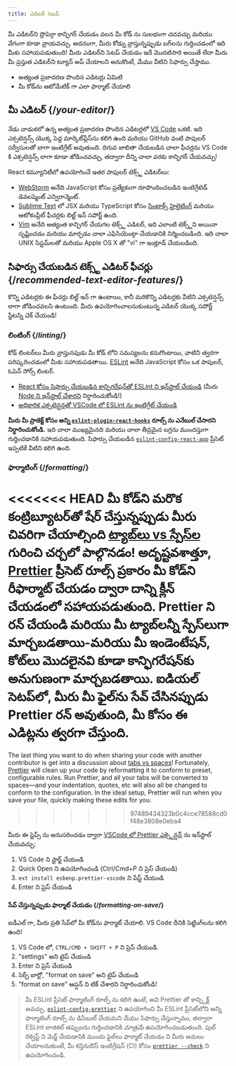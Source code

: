 ```yaml
---
title: ఎడిటర్ సెటప్
---
```


<Intro>

మీ ఎడిటర్‌ని ప్రొపెర్గా కాన్ఫిగర్ చేయడం వలన మీ కోడ్ ను సులభంగా చదవచ్చు మరియు వేగంగా కూడా వ్రాయవచ్చు. అదనంగా, మీరు కోడ్ను వ్రాస్తున్నప్పుడు బగ్‌లను గుర్తించడంలో ఇది మీకు సహాయపడుతుంది! మీరు ఎడిటర్‌ని సెటప్ చేయడం ఇదే మొదటిసారి అయితే లేదా మీరు మీ ప్రస్తుత ఎడిటర్‌ని ట్యూన్ అప్ చేయాలని అనుకొంటే, మేము వీటిని సిఫార్సు చేస్తాము.

</Intro>

<YouWillLearn>

* అత్యంత ప్రజాదరణ పొందిన ఎడిటర్లు ఏమిటి
* మీ కోడ్‌ను ఆటోమేటిక్ గా ఎలా ఫార్మాట్ చేయాలి

</YouWillLearn>

## మీ ఎడిటర్ {/*your-editor*/}

నేడు వాడుకలో ఉన్న అత్యంత ప్రజాదరణ పొందిన ఎడిటర్లలో [VS Code](https://code.visualstudio.com/) ఒకటి. ఇది ఎక్సటెన్షన్స్ యొక్క పెద్ద మార్కెట్‌ప్లేస్‌ను కలిగి ఉంది మరియు GitHub వంటి పాపులర్ సర్వీసులతో బాగా ఇంటిగ్రేట్ అవుతుంది. దిగువ జాబితా చేయబడిన చాలా ఫీచర్లను VS Code కి ఎక్సటెన్షన్స్ లాగా కూడా జోడించవచ్చు, తద్వారా దీన్ని చాలా వరకు కాన్ఫిగర్ చేయవచ్చు!

React కమ్యూనిటీలో ఉపయోగించే ఇతర పాపులర్ టెక్స్ట్ ఎడిటర్‌లు:

* [WebStorm](https://www.jetbrains.com/webstorm/) అనేది JavaScript కోసం ప్రత్యేకంగా రూపొందించబడిన ఇంటిగ్రేటెడ్ డెవలప్మెంట్ ఎన్విరాన్మెంట్.
* [Sublime Text](https://www.sublimetext.com/) ‌లో JSX మరియు TypeScript కోసం [సింటాక్స్ హైలైటింగ్](https://stackoverflow.com/a/70960574/458193) మరియు ఆటోకంప్లీట్ ఫీచర్లకు బిల్ట్ ఇన్ సపోర్ట్ ఉంది.
* [Vim](https://www.vim.org/) అనేది అత్యంత కాన్ఫిగర్ చేయగల టెక్స్ట్ ఎడిటర్, ఇది ఎలాంటి టెక్స్ట్‌ని అయినా సృష్టించడం మరియు మార్చడం చాలా ఎఫిసియెంట్గా చేయడానికి నిర్మించబడింది. ఇది చాలా UNIX సిస్టమ్‌లతో మరియు Apple OS X తో "vi" గా ఇంక్లూడ్ చేయబడింది.

## సిఫార్సు చేయబడిన టెక్స్ట్ ఎడిటర్ ఫీచర్లు {/*recommended-text-editor-features*/}

కొన్ని ఎడిటర్లకు ఈ ఫీచర్లు బిల్ట్ ఇన్ గా ఉంటాయి, కానీ మరికొన్ని ఎడిటర్లకు వీటిని ఎక్సటెన్షన్స్ లాగా జోడించవలసి ఉంటుంది. మీరు ఉపయోగించాలనుకుంటున్న ఎడిటర్ యొక్క సపోర్ట్ స్టేటస్ని చెక్ చేయండి!

### లింటింగ్ {/*linting*/}

కోడ్ లింటర్‌లు మీరు వ్రాస్తునపుడు మీ కోడ్‌ లోని సమస్యలను కనుగొంటాయి, వాటిని త్వరగా పరిష్కరించడంలో మీకు సహాయపడతాయి. [ESLint](https://eslint.org/) అనేది JavaScript కోసం ఒక పాపులర్, ఓపెన్ సోర్స్ లింటర్. 

* [React కోసం సిఫార్సు చేయబడిన కాన్ఫిగరేషన్‌తో ESLint ని ఇన్‌స్టాల్ చేయండి](https://www.npmjs.com/package/eslint-config-react-app) (మీరు [Node ని ఇన్‌స్టాల్ చేశారని](https://nodejs.org/en/download/current/) నిర్ధారించుకోండి!)
* [అధికారిక ఎక్సటెన్షన్లతో VSCode లో ESLint ను ఇంటిగ్రేట్ చేయండి](https://marketplace.visualstudio.com/items?itemName=dbaeumer.vscode-eslint)

**మీరు మీ ప్రాజెక్ట్ కోసం అన్ని [`eslint-plugin-react-hooks`](https://www.npmjs.com/package/eslint-plugin-react-hooks) రూల్స్ ను ఎనేబుల్ చేసారని నిర్ధారించుకోండి.** ఇది చాలా ముఖ్యమైనది మరియు చాలా తీవ్రమైన బగ్లను ముందస్తుగా గుర్తించడానికి సహాయపడుతుంది. సిఫార్సు చేయబడిన [`eslint-config-react-app`](https://www.npmjs.com/package/eslint-config-react-app) ప్రీసెట్ ఇప్పటికే వీటిని కలిగి ఉంది.

### ఫార్మాటింగ్ {/*formatting*/}

<<<<<<< HEAD
మీ కోడ్‌ని మరొక కంట్రిబ్యూటర్‌తో షేర్ చేస్తున్నప్పుడు మీరు చివరిగా చేయాల్సింది [ట్యాబ్‌లు vs స్పేస్‌ల](https://www.google.com/search?q=tabs+vs+spaces) గురించి చర్చలో పాల్గొనడం! అదృష్టవశాత్తూ, [Prettier](https://prettier.io/) ప్రీసెట్ రూల్స్ ప్రకారం మీ కోడ్‌ని రీఫార్మాట్ చేయడం ద్వారా దాన్ని క్లీన్ చేయడంలో సహాయపడుతుంది. Prettier ని రన్ చేయండి మరియు మీ ట్యాబ్‌లన్నీ స్పేస్‌లుగా మార్చబడతాయి-మరియు మీ ఇండెంటేషన్, కోట్‌లు మొదలైనవి కూడా కాన్ఫిగరేషన్‌కు అనుగుణంగా మార్చబడతాయి. ఐడియల్ సెటప్‌లో, మీరు మీ ఫైల్‌ను సేవ్ చేసినప్పుడు Prettier రన్ అవుతుంది, మీ కోసం ఈ ఎడిట్లను త్వరగా చేస్తుంది.
=======
The last thing you want to do when sharing your code with another contributor is get into a discussion about [tabs vs spaces](https://www.google.com/search?q=tabs+vs+spaces)! Fortunately, [Prettier](https://prettier.io/) will clean up your code by reformatting it to conform to preset, configurable rules. Run Prettier, and all your tabs will be converted to spaces—and your indentation, quotes, etc will also all be changed to conform to the configuration. In the ideal setup, Prettier will run when you save your file, quickly making these edits for you.
>>>>>>> 97489434323b0c4cce78588cd0f48e3808e0eba4

మీరు ఈ స్టెప్స్ ను అనుసరించడం ద్వారా [VSCode లో Prettier ఎక్స్టెన్షన్](https://marketplace.visualstudio.com/items?itemName=esbenp.prettier-vscode) ను ఇన్‌స్టాల్ చేయవచ్చు:

1. VS Code ని స్టార్ట్ చేయండి
2. Quick Open ని ఉపయోగించండి (Ctrl/Cmd+P ని ప్రెస్ చేయండి)
3. `ext install esbenp.prettier-vscode` ని పేస్ట్ చేయండి
4. Enter ని ప్రెస్ చేయండి

#### సేవ్ చేస్తున్నప్పుడు ఫార్మాట్ చేయడం {/*formatting-on-save*/}

ఐడీఎల్ గా, మీరు ప్రతి సేవ్‌లో మీ కోడ్‌ను ఫార్మాట్ చేయాలి. VS Code దీనికి సెట్టింగ్‌లను కలిగి ఉంది!

1. VS Code లో, `CTRL/CMD + SHIFT + P` ని ప్రెస్ చేయండి.
2. "settings" అని టైప్ చేయండి
3. Enter ని ప్రెస్ చేయండి
4. సెర్చ్ బార్లో, "format on save" అని టైప్ చేయండి
5. "format on save" ఆప్షన్ ని టిక్ చేశారని నిర్ధారించుకోండి!

> మీ ESLint ప్రీసెట్ ఫార్మాటింగ్ రూల్స్ ను కలిగి ఉంటే, అవి Prettier తో కాన్ఫ్లిక్ట్ అవచ్చు. [`eslint-config-prettier`](https://github.com/prettier/eslint-config-prettier) ని ఉపయోగించి మీ ESLint ప్రీసెట్‌లోని అన్ని ఫార్మాటింగ్ రూల్స్ ను డిసేబుల్ చేయమని మేము సిఫార్సు చేస్తున్నాము, తద్వారా ESLint లాజికల్ తప్పులను గుర్తించడానికి *మాత్రమే* ఉపయోగించబడుతుంది. పుల్ రిక్వెస్ట్ ని మెర్జ్ చేయడానికి ముందు ఫైల్‌లు ఫార్మాట్ చేయడం ని మీరు అమలు చేయాలనుకుంటే, మీ కన్తినుఔస్ ఇంటిగ్రేషన్ (CI) కోసం [`prettier --check`](https://prettier.io/docs/en/cli.html#--check) ని ఉపయోగించండి.
